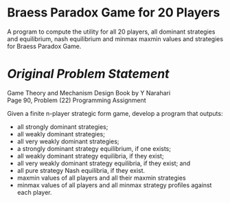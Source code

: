 # Braess Paradox Game for 20 Players
A program to compute the utility for all 20 players, all dominant strategies and equilibrium, nash equilibrium and minmax maxmin values and strategies for Braess Paradox Game. 

# _Original Problem Statement_
Game Theory and Mechanism Design Book by Y Narahari\
Page 90, Problem (22) Programming Assignment

Given a finite n-player strategic form game, develop a program that outputs:
* all strongly dominant strategies;
* all weakly dominant strategies;
* all very weakly dominant strategies;
* a strongly dominant strategy equilibrium, if one exists;
* all weakly dominant strategy equilibria, if they exist;
* all very weakly dominant strategy equilibria, if they exist; and
* all pure strategy Nash equilibria, if they exist.
* maxmin values of all players and all their maxmin strategies
* minmax values of all players and all minmax strategy profiles against each player.
